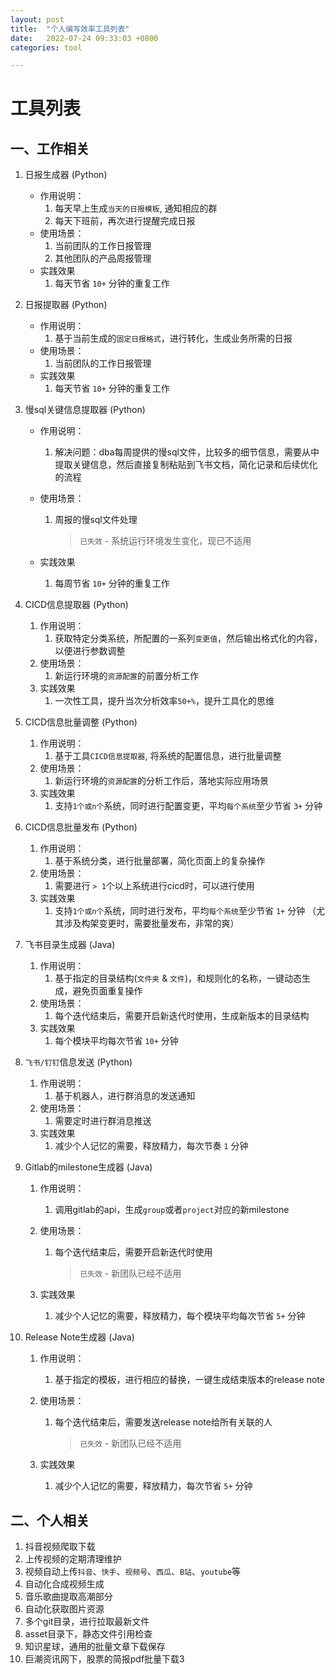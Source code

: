 ```yaml
---
layout: post
title:  "个人编写效率工具列表"
date:   2022-07-24 09:33:03 +0800
categories: tool

---
```


# 工具列表

## 一、工作相关

1. 日报生成器 (Python)

   * 作用说明：
     1. 每天早上生成`当天的日报模板`, 通知相应的群 
     2. 每天下班前，再次进行提醒完成日报
   * 使用场景：
     1. 当前团队的工作日报管理
     2. 其他团队的产品周报管理
   * 实践效果
     1. 每天节省 `10+` 分钟的重复工作

2. 日报提取器 (Python)

   * 作用说明：
     1. 基于当前生成的`固定日报格式`，进行转化，生成业务所需的日报
   * 使用场景：
     1. 当前团队的工作日报管理
   * 实践效果
     1. 每天节省 `10+` 分钟的重复工作

3. 慢sql关键信息提取器 (Python)

   * 作用说明：

     1. 解决问题：dba每周提供的慢sql文件，比较多的细节信息，需要从中提取关键信息，然后直接复制粘贴到飞书文档，简化记录和后续优化的流程

   * 使用场景：

     1. 周报的慢sql文件处理

        > `已失效` - 系统运行环境发生变化，现已不适用

   * 实践效果

     1. 每周节省 `10+` 分钟的重复工作

4. CICD信息提取器 (Python)

   1. 作用说明：
      1. 获取特定分类系统，所配置的一系列`变更值`，然后输出格式化的内容，以便进行参数调整
   2. 使用场景：
      1. 新运行环境的`资源配置`的前置分析工作
   3. 实践效果
      1. 一次性工具，提升当次分析效率`50+%`，提升工具化的思维

5. CICD信息批量调整 (Python)

   1. 作用说明：
      1. 基于工具`CICD信息提取器`, 将系统的配置信息，进行批量调整
   2. 使用场景：
      1. 新运行环境的`资源配置`的分析工作后，落地实际应用场景
   3. 实践效果
      1. 支持`1个或n个`系统，同时进行配置变更，平均`每个系统`至少节省 `3+` 分钟

6. CICD信息批量发布 (Python)

   1. 作用说明：
      1. 基于系统分类，进行批量部署，简化页面上的复杂操作
   2. 使用场景：
      1. 需要进行 `> 1`个以上系统进行cicd时，可以进行使用
   3. 实践效果
      1. 支持`1个或n个`系统，同时进行发布，平均`每个系统`至少节省 `1+` 分钟 （尤其涉及构架变更时，需要批量发布，非常的爽）

7. 飞书目录生成器 (Java)

   1. 作用说明：
      1. 基于指定的目录结构(`文件夹` & `文件`)，和规则化的名称，一键动态生成，避免页面重复操作
   2. 使用场景：
      1. 每个迭代结束后，需要开启新迭代时使用，生成新版本的目录结构
   3. 实践效果
      1. 每个模块平均每次节省 `10+` 分钟

8. `飞书/钉钉`信息发送 (Python)

   1. 作用说明：
      1. 基于机器人，进行群消息的发送通知
   2. 使用场景：
      1. 需要定时进行群消息推送
   3. 实践效果
      1. 减少个人记忆的需要，释放精力，每次节奏 `1` 分钟

9. Gitlab的milestone生成器 (Java)

   1. 作用说明：

      1. 调用gitlab的api，生成`group`或者`project`对应的新milestone

   2. 使用场景：

      1. 每个迭代结束后，需要开启新迭代时使用

         > `已失效` - 新团队已经不适用

   3. 实践效果

      1. 减少个人记忆的需要，释放精力，每个模块平均每次节省 `5+` 分钟

10. Release Note生成器 (Java)

    1. 作用说明：

       1. 基于指定的模板，进行相应的替换，一键生成结束版本的release note

    2. 使用场景：

       1. 每个迭代结束后，需要发送release note给所有关联的人

          > `已失效` - 新团队已经不适用

    3. 实践效果

       1. 减少个人记忆的需要，释放精力，每次节省 `5+` 分钟



## 二、个人相关

1. 抖音视频爬取下载
2. 上传视频的定期清理维护
3. 视频自动上传`抖音`、`快手`、`视频号`、`西瓜`、`B站`、`youtube`等
4. 自动化合成视频生成
5. 音乐歌曲提取高潮部分
6. 自动化获取图片资源
7. 多个git目录，进行拉取最新文件
8. asset目录下，静态文件引用检查
9. 知识星球，通用的批量文章下载保存
10. 巨潮资讯网下，股票的简报pdf批量下载3




